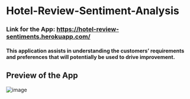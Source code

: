 # Hotel-Review-Sentiment-Analysis
### Link for the App: https://hotel-review-sentiments.herokuapp.com/
#### This application assists in understanding the customers’ requirements and preferences that will potentially be used to drive improvement.

## Preview of the App
![image](https://user-images.githubusercontent.com/81804267/143064262-6bd767df-7ab6-45bc-bec3-84be9a003e22.png)
